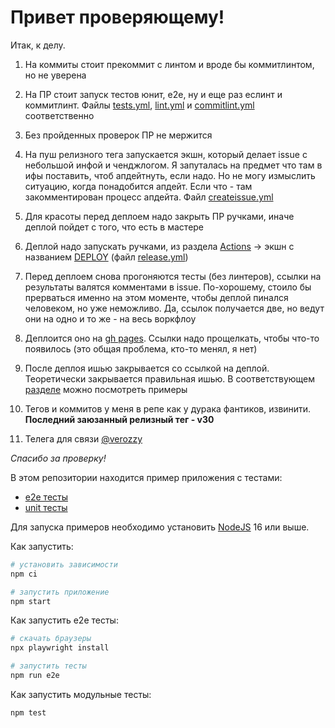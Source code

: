 Привет проверяющему!
=

Итак, к делу.

1. На коммиты стоит прекоммит с линтом и вроде бы коммитлинтом, но не уверена

2. На ПР стоит запуск тестов юнит, e2e, ну и еще раз еслинт и коммитлинт. Файлы [tests.yml](https://github.com/zayarnaya/unit-demo-cra/blob/master/.github/workflows/tests.yml), [lint.yml](https://github.com/zayarnaya/unit-demo-cra/blob/master/.github/workflows/lint.yml) и [commitlint.yml](https://github.com/zayarnaya/unit-demo-cra/blob/master/.github/workflows/commitlint.yml) соответственно

3. Без пройденных проверок ПР не мержится

4. На пуш релизного тега запускается экшн, который делает issue с небольшой инфой и ченджлогом. 
Я запуталась на предмет что там в ифы поставить, чтоб апдейтнуть, если надо. Но не могу измыслить ситуацию, когда понадобится апдейт. Если что - там закомментирован процесс апдейта. Файл [createissue.yml](https://github.com/zayarnaya/unit-demo-cra/blob/master/.github/workflows/createissue.yml)

5. Для красоты перед деплоем надо закрыть ПР ручками, иначе деплой пойдет с того, что есть в мастере

6. Деплой надо запускать ручками, из раздела [Actions](https://github.com/zayarnaya/unit-demo-cra/actions) -> экшн с названием [DEPLOY](https://github.com/zayarnaya/unit-demo-cra/actions/workflows/release.yml) (файл [release.yml](https://github.com/zayarnaya/unit-demo-cra/blob/master/.github/workflows/tests.yml))

7. Перед деплоем снова прогоняются тесты (без линтеров), ссылки на результаты валятся комментами в issue. По-хорошему, стоило бы прерваться именно на этом моменте, чтобы деплой пинался человеком, но уже неможливо. Да, ссылок получается две, но ведут они на одно и то же - на весь воркфлоу

8. Деплоится оно на [gh pages](https://zayarnaya.github.io/unit-demo-cra/). Ссылки надо прощелкать, чтобы что-то появилось (это общая проблема, кто-то менял, я нет)

9. После деплоя ишью закрывается со ссылкой на деплой. Теоретически закрывается правильная ишью. В соответствующем [разделе](https://github.com/zayarnaya/unit-demo-cra/issues?q=is%3Aissue+is%3Aclosed) можно посмотреть примеры

10. Тегов и коммитов у меня в репе как у дурака фантиков, извинити. **Последний заюзанный релизный тег - v30**

11. Телега для связи [@verozzy](https://t.me/verozzy)

*Спасибо за проверку!*


В этом репозитории находится пример приложения с тестами:

- [e2e тесты](e2e/example.spec.ts)
- [unit тесты](src/example.test.tsx)

Для запуска примеров необходимо установить [NodeJS](https://nodejs.org/en/download/) 16 или выше.

Как запустить:

```sh
# установить зависимости
npm ci

# запустить приложение
npm start
```

Как запустить e2e тесты:

```sh
# скачать браузеры
npx playwright install

# запустить тесты
npm run e2e
```

Как запустить модульные тесты:

```sh
npm test
```
